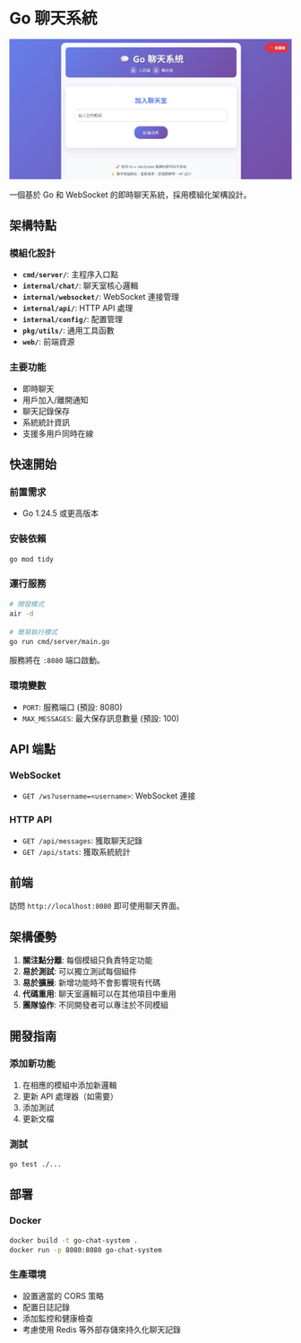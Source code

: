 # Go 聊天系統
![線上即時聊天系統](./assets/images/線上即時聊天系統.png)

一個基於 Go 和 WebSocket 的即時聊天系統，採用模組化架構設計。

## 架構特點

### 模組化設計
- **`cmd/server/`**: 主程序入口點
- **`internal/chat/`**: 聊天室核心邏輯
- **`internal/websocket/`**: WebSocket 連接管理
- **`internal/api/`**: HTTP API 處理
- **`internal/config/`**: 配置管理
- **`pkg/utils/`**: 通用工具函數
- **`web/`**: 前端資源

### 主要功能
- 即時聊天
- 用戶加入/離開通知
- 聊天記錄保存
- 系統統計資訊
- 支援多用戶同時在線

## 快速開始

### 前置需求
- Go 1.24.5 或更高版本

### 安裝依賴
```bash
go mod tidy
```

### 運行服務
```bash
# 開發模式
air -d

# 簡易執行模式
go run cmd/server/main.go
```

服務將在 `:8080` 端口啟動。

### 環境變數
- `PORT`: 服務端口 (預設: 8080)
- `MAX_MESSAGES`: 最大保存訊息數量 (預設: 100)

## API 端點

### WebSocket
- `GET /ws?username=<username>`: WebSocket 連接

### HTTP API
- `GET /api/messages`: 獲取聊天記錄
- `GET /api/stats`: 獲取系統統計

## 前端

訪問 `http://localhost:8080` 即可使用聊天界面。

## 架構優勢

1. **關注點分離**: 每個模組只負責特定功能
2. **易於測試**: 可以獨立測試每個組件
3. **易於擴展**: 新增功能時不會影響現有代碼
4. **代碼重用**: 聊天室邏輯可以在其他項目中重用
5. **團隊協作**: 不同開發者可以專注於不同模組

## 開發指南

### 添加新功能
1. 在相應的模組中添加新邏輯
2. 更新 API 處理器（如需要）
3. 添加測試
4. 更新文檔

### 測試
```bash
go test ./...
```

## 部署

### Docker
```bash
docker build -t go-chat-system .
docker run -p 8080:8080 go-chat-system
```

### 生產環境
- 設置適當的 CORS 策略
- 配置日誌記錄
- 添加監控和健康檢查
- 考慮使用 Redis 等外部存儲來持久化聊天記錄
